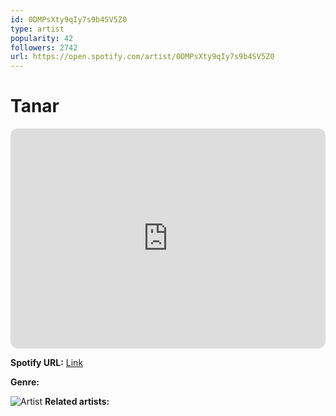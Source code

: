 ```yaml
---
id: 0DMPsXty9qIy7s9b4SV5Z0
type: artist
popularity: 42
followers: 2742
url: https://open.spotify.com/artist/0DMPsXty9qIy7s9b4SV5Z0
---
```

# Tanar

<iframe style="border-radius:12px" src="https://open.spotify.com/embed/artist/0DMPsXty9qIy7s9b4SV5Z0" width="100%" height="352" frameBorder="0" allowfullscreen="" allow="autoplay; clipboard-write; encrypted-media; fullscreen; picture-in-picture" loading="lazy"></iframe>

**Spotify URL:** [Link](https://open.spotify.com/artist/0DMPsXty9qIy7s9b4SV5Z0)

**Genre:** 

![Artist](https://i.scdn.co/image/ab67616d0000b27305ff5694b597398eeba3cc20)
**Related artists:**

